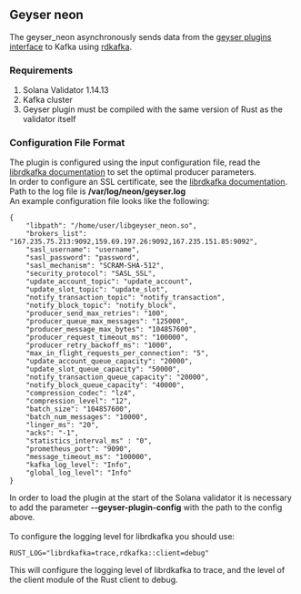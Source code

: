 ## Geyser neon
The geyser_neon asynchronously sends data from the [geyser plugins interface](https://docs.solana.com/developing/plugins/geyser-plugins) to Kafka using [rdkafka](https://github.com/fede1024/rust-rdkafka).

### Requirements
1. Solana Validator 1.14.13
2. Kafka cluster
3. Geyser plugin must be compiled with the same version of Rust as the validator itself

### Configuration File Format
The plugin is configured using the input configuration file, read the [librdkafka documentation](https://docs.confluent.io/5.5.1/clients/librdkafka/md_CONFIGURATION.html) to set the optimal producer parameters.
\
In order to configure an SSL certificate, see the [librdkafka documentation](https://github.com/edenhill/librdkafka/blob/master/INTRODUCTION.md#ssl).
\
Path to the log file is **/var/log/neon/geyser.log**
\
An example configuration file looks like the following:
```
{
    "libpath": "/home/user/libgeyser_neon.so",
    "brokers_list": "167.235.75.213:9092,159.69.197.26:9092,167.235.151.85:9092",
    "sasl_username": "username",
    "sasl_password": "password",
    "sasl_mechanism": "SCRAM-SHA-512",
    "security_protocol": "SASL_SSL",
    "update_account_topic": "update_account",
    "update_slot_topic": "update_slot",
    "notify_transaction_topic": "notify_transaction",
    "notify_block_topic": "notify_block",
    "producer_send_max_retries": "100",
    "producer_queue_max_messages": "125000",
    "producer_message_max_bytes": "104857600",
    "producer_request_timeout_ms": "100000",
    "producer_retry_backoff_ms": "1000",
    "max_in_flight_requests_per_connection": "5",
    "update_account_queue_capacity": "20000",
    "update_slot_queue_capacity": "50000",
    "notify_transaction_queue_capacity": "20000",
    "notify_block_queue_capacity": "40000",
    "compression_codec": "lz4",
    "compression_level": "12",
    "batch_size": "104857600",
    "batch_num_messages": "10000",
    "linger_ms": "20",
    "acks": "-1",
    "statistics_interval_ms" : "0",
    "prometheus_port": "9090",
    "message_timeout_ms": "100000",
    "kafka_log_level": "Info",
    "global_log_level": "Info"
}
```
In order to load the plugin at the start of the Solana validator it is necessary to add the parameter
**--geyser-plugin-config** with the path to the config above.
\
\
To configure the logging level for librdkafka you should use:
```
RUST_LOG="librdkafka=trace,rdkafka::client=debug"
```
This will configure the logging level of librdkafka to trace, and the level of the client module of the Rust client to debug.


